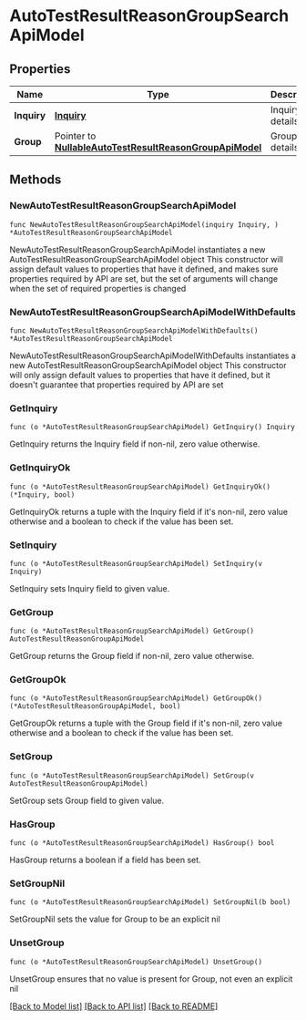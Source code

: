 # AutoTestResultReasonGroupSearchApiModel

## Properties

Name | Type | Description | Notes
------------ | ------------- | ------------- | -------------
**Inquiry** | [**Inquiry**](Inquiry.md) | Inquiry details | 
**Group** | Pointer to [**NullableAutoTestResultReasonGroupApiModel**](AutoTestResultReasonGroupApiModel.md) | Group details | [optional] 

## Methods

### NewAutoTestResultReasonGroupSearchApiModel

`func NewAutoTestResultReasonGroupSearchApiModel(inquiry Inquiry, ) *AutoTestResultReasonGroupSearchApiModel`

NewAutoTestResultReasonGroupSearchApiModel instantiates a new AutoTestResultReasonGroupSearchApiModel object
This constructor will assign default values to properties that have it defined,
and makes sure properties required by API are set, but the set of arguments
will change when the set of required properties is changed

### NewAutoTestResultReasonGroupSearchApiModelWithDefaults

`func NewAutoTestResultReasonGroupSearchApiModelWithDefaults() *AutoTestResultReasonGroupSearchApiModel`

NewAutoTestResultReasonGroupSearchApiModelWithDefaults instantiates a new AutoTestResultReasonGroupSearchApiModel object
This constructor will only assign default values to properties that have it defined,
but it doesn't guarantee that properties required by API are set

### GetInquiry

`func (o *AutoTestResultReasonGroupSearchApiModel) GetInquiry() Inquiry`

GetInquiry returns the Inquiry field if non-nil, zero value otherwise.

### GetInquiryOk

`func (o *AutoTestResultReasonGroupSearchApiModel) GetInquiryOk() (*Inquiry, bool)`

GetInquiryOk returns a tuple with the Inquiry field if it's non-nil, zero value otherwise
and a boolean to check if the value has been set.

### SetInquiry

`func (o *AutoTestResultReasonGroupSearchApiModel) SetInquiry(v Inquiry)`

SetInquiry sets Inquiry field to given value.


### GetGroup

`func (o *AutoTestResultReasonGroupSearchApiModel) GetGroup() AutoTestResultReasonGroupApiModel`

GetGroup returns the Group field if non-nil, zero value otherwise.

### GetGroupOk

`func (o *AutoTestResultReasonGroupSearchApiModel) GetGroupOk() (*AutoTestResultReasonGroupApiModel, bool)`

GetGroupOk returns a tuple with the Group field if it's non-nil, zero value otherwise
and a boolean to check if the value has been set.

### SetGroup

`func (o *AutoTestResultReasonGroupSearchApiModel) SetGroup(v AutoTestResultReasonGroupApiModel)`

SetGroup sets Group field to given value.

### HasGroup

`func (o *AutoTestResultReasonGroupSearchApiModel) HasGroup() bool`

HasGroup returns a boolean if a field has been set.

### SetGroupNil

`func (o *AutoTestResultReasonGroupSearchApiModel) SetGroupNil(b bool)`

 SetGroupNil sets the value for Group to be an explicit nil

### UnsetGroup
`func (o *AutoTestResultReasonGroupSearchApiModel) UnsetGroup()`

UnsetGroup ensures that no value is present for Group, not even an explicit nil

[[Back to Model list]](../README.md#documentation-for-models) [[Back to API list]](../README.md#documentation-for-api-endpoints) [[Back to README]](../README.md)


